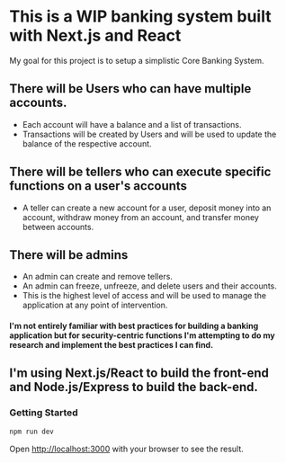 # This is a WIP banking system built with Next.js and React
My goal for this project is to setup a simplistic Core Banking System.

## There will be Users who can have multiple accounts. 
- Each account will have a balance and a list of transactions. 
- Transactions will be created by Users and will be used to update the balance of the respective account.

## There will be tellers who can execute specific functions on a user's accounts
- A teller can create a new account for a user, deposit money into an account, withdraw money from an account, and transfer money between accounts.

## There will be admins
- An admin can create and remove tellers.
- An admin can freeze, unfreeze, and delete users and their accounts.
- This is the highest level of access and will be used to manage the application at any point of intervention.


#### I'm not entirely familiar with best practices for building a banking application but for security-centric functions I'm attempting to do my research and implement the best practices I can find.

## I'm using Next.js/React to build the front-end and Node.js/Express to build the back-end.

### Getting Started

```bash
npm run dev
```

Open [http://localhost:3000](http://localhost:3000) with your browser to see the result.

